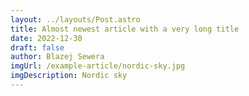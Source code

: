 ```yaml
---
layout: ../layouts/Post.astro
title: Almost newest article with a very long title
date: 2022-12-30
draft: false
author: Blazej Sewera
imgUrl: /example-article/nordic-sky.jpg
imgDescription: Nordic sky
---
```

